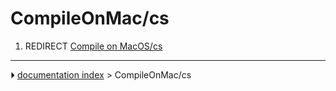# CompileOnMac/cs
1.  REDIRECT [Compile on MacOS/cs](Compile_on_MacOS/cs.md)



---
⏵ [documentation index](../README.md) > CompileOnMac/cs
